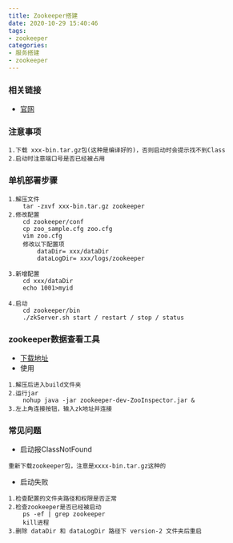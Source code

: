 ```yaml
---
title: Zookeeper搭建
date: 2020-10-29 15:40:46
tags: 
- zookeeper
categories: 
- 服务搭建
- zookeeper
---
```



### 相关链接
- [官网](https://zookeeper.apache.org/releases.html)

### 注意事项
```text
1.下载 xxx-bin.tar.gz包(这种是编译好的)，否则启动时会提示找不到Class
2.启动时注意端口号是否已经被占用

```

### 单机部署步骤
```text
1.解压文件
    tar -zxvf xxx-bin.tar.gz zookeeper
2.修改配置
    cd zookeeper/conf
    cp zoo_sample.cfg zoo.cfg
    vim zoo.cfg
    修改以下配置项
        dataDir= xxx/dataDir
        dataLogDir= xxx/logs/zookeeper
        
3.新增配置
    cd xxx/dataDir
    echo 1001>myid

4.启动
    cd zookeeper/bin
    ./zkServer.sh start / restart / stop / status

```

### zookeeper数据查看工具
- [下载地址](https://issues.apache.org/jira/secure/attachment/12436620/ZooInspector.zip)
- 使用
```text
1.解压后进入build文件夹
2.运行jar
    nohup java -jar zookeeper-dev-ZooInspector.jar &
3.左上角连接按钮，输入zk地址并连接
```


### 常见问题
- 启动报ClassNotFound
```text
重新下载zookeeper包，注意是xxxx-bin.tar.gz这种的
```

- 启动失败
```text
1.检查配置的文件夹路径和权限是否正常
2.检查zookeeper是否已经被启动
    ps -ef | grep zookeeper
    kill进程
3.删除 dataDir 和 dataLogDir 路径下 version-2 文件夹后重启
```
